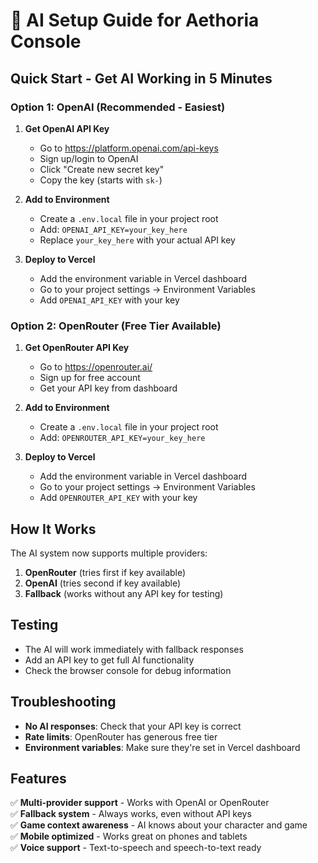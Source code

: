 # 🤖 AI Setup Guide for Aethoria Console

## Quick Start - Get AI Working in 5 Minutes

### Option 1: OpenAI (Recommended - Easiest)

1. **Get OpenAI API Key**
   - Go to https://platform.openai.com/api-keys
   - Sign up/login to OpenAI
   - Click "Create new secret key"
   - Copy the key (starts with `sk-`)

2. **Add to Environment**
   - Create a `.env.local` file in your project root
   - Add: `OPENAI_API_KEY=your_key_here`
   - Replace `your_key_here` with your actual API key

3. **Deploy to Vercel**
   - Add the environment variable in Vercel dashboard
   - Go to your project settings → Environment Variables
   - Add `OPENAI_API_KEY` with your key

### Option 2: OpenRouter (Free Tier Available)

1. **Get OpenRouter API Key**
   - Go to https://openrouter.ai/
   - Sign up for free account
   - Get your API key from dashboard

2. **Add to Environment**
   - Create a `.env.local` file in your project root
   - Add: `OPENROUTER_API_KEY=your_key_here`

3. **Deploy to Vercel**
   - Add the environment variable in Vercel dashboard
   - Go to your project settings → Environment Variables
   - Add `OPENROUTER_API_KEY` with your key

## How It Works

The AI system now supports multiple providers:

1. **OpenRouter** (tries first if key available)
2. **OpenAI** (tries second if key available)
3. **Fallback** (works without any API key for testing)

## Testing

- The AI will work immediately with fallback responses
- Add an API key to get full AI functionality
- Check the browser console for debug information

## Troubleshooting

- **No AI responses**: Check that your API key is correct
- **Rate limits**: OpenRouter has generous free tier
- **Environment variables**: Make sure they're set in Vercel dashboard

## Features

✅ **Multi-provider support** - Works with OpenAI or OpenRouter  
✅ **Fallback system** - Always works, even without API keys  
✅ **Game context awareness** - AI knows about your character and game  
✅ **Mobile optimized** - Works great on phones and tablets  
✅ **Voice support** - Text-to-speech and speech-to-text ready